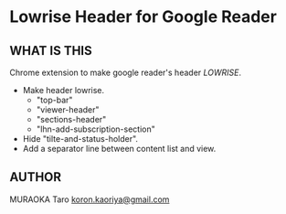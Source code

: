 Lowrise Header for Google Reader
================================

WHAT IS THIS
------------
Chrome extension to make google reader's header *LOWRISE*.

  * Make header lowrise.
    * "top-bar"
    * "viewer-header"
    * "sections-header"
    * "lhn-add-subscription-section"
  * Hide "tilte-and-status-holder".
  * Add a separator line between content list and view.

AUTHOR
------
MURAOKA Taro <koron.kaoriya@gmail.com>
